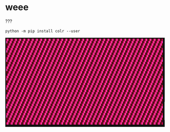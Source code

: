 # weee
???
```
python -m pip install colr --user
```
![](https://github.com/ThomasSelvig/weee/blob/master/weee%20demo.png?raw=true)
